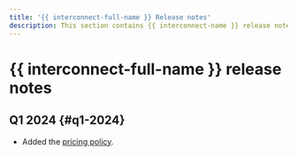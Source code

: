 ```yaml
---
title: '{{ interconnect-full-name }} Release notes'
description: This section contains {{ interconnect-name }} release notes.
---
```


# {{ interconnect-full-name }} release notes

## Q1 2024 {#q1-2024}

* Added the [pricing policy](./pricing.md).
